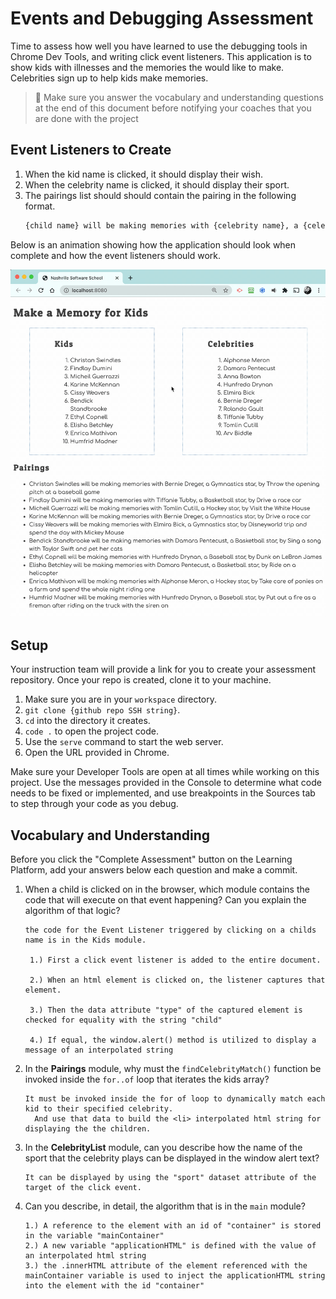 # Events and Debugging Assessment

Time to assess how well you have learned to use the debugging tools in Chrome Dev Tools, and writing click event listeners. This application is to show kids with illnesses and the memories the would like to make. Celebrities sign up to help kids make memories.

> 🧨 Make sure you answer the vocabulary and understanding questions at the end of this document before notifying your coaches that you are done with the project

## Event Listeners to Create

1. When the kid name is clicked, it should display their wish.
1. When the celebrity name is clicked, it should display their sport.
1. The pairings list should should contain the pairing in the following format.
    ```html
    {child name} will be making memories with {celebrity name}, a {celebrity sport} star, by {child wish}
    ```

Below is an animation showing how the application should look when complete and how the event listeners should work.

<img src="./images/debugging-events-assessment.gif" width="700px">

## Setup

Your instruction team will provide a link for you to create your assessment repository. Once your repo is created, clone it to your machine.

1. Make sure you are in your `workspace` directory.
1. `git clone {github repo SSH string}`.
1. `cd` into the directory it creates.
1. `code .` to open the project code.
1. Use the `serve` command to start the web server.
1. Open the URL provided in Chrome.

Make sure your Developer Tools are open at all times while working on this project. Use the messages provided in the Console to determine what code needs to be fixed or implemented, and use breakpoints in the Sources tab to step through your code as you debug.

## Vocabulary and Understanding

Before you click the "Complete Assessment" button on the Learning Platform, add your answers below each question and make a commit.

1. When a child is clicked on in the browser, which module contains the code that will execute on that event happening? Can you explain the algorithm of that logic?
   > 
   ```
   the code for the Event Listener triggered by clicking on a childs name is in the Kids module.
   
    1.) First a click event listener is added to the entire document.

    2.) When an html element is clicked on, the listener captures that element.

    3.) Then the data attribute "type" of the captured element is checked for equality with the string "child"

    4.) If equal, the window.alert() method is utilized to display a message of an interpolated string
    ```
2. In the **Pairings** module, why must the `findCelebrityMatch()` function be invoked inside the `for..of` loop that iterates the kids array?
   > 
   ```
   It must be invoked inside the for of loop to dynamically match each kid to their specified celebrity. 
     And use that data to build the <li> interpolated html string for displaying the the children.
     ```
    
3. In the **CelebrityList** module, can you describe how the name of the sport that the celebrity plays can be displayed in the window alert text?
   > 
   ```
   It can be displayed by using the "sport" dataset attribute of the target of the click event.
   ```
4. Can you describe, in detail, the algorithm that is in the `main` module?
   > 
   ```
   1.) A reference to the element with an id of "container" is stored in the variable "mainContainer"
   2.) A new variable "applicationHTML" is defined with the value of an interpolated html string
   3.) the .innerHTML attribute of the element referenced with the mainContainer variable is used to inject the applicationHTML string into the element with the id "container"
    ```
